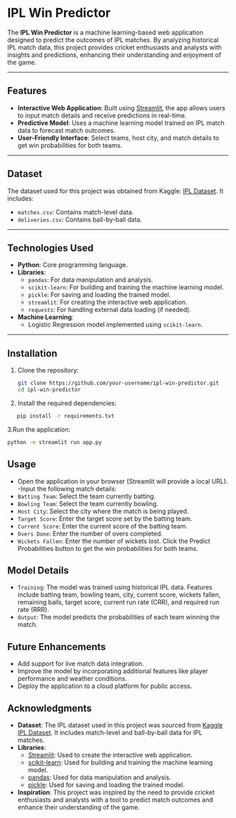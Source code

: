 # IPL Win Predictor

The **IPL Win Predictor** is a machine learning-based web application designed to predict the outcomes of IPL matches. By analyzing historical IPL match data, this project provides cricket enthusiasts and analysts with insights and predictions, enhancing their understanding and enjoyment of the game.

---

## Features

- **Interactive Web Application**: Built using [Streamlit](https://streamlit.io/), the app allows users to input match details and receive predictions in real-time.
- **Predictive Model**: Uses a machine learning model trained on IPL match data to forecast match outcomes.
- **User-Friendly Interface**: Select teams, host city, and match details to get win probabilities for both teams.

---

## Dataset

The dataset used for this project was obtained from Kaggle: [IPL Dataset](https://www.kaggle.com/datasets/ramjidoolla/ipl-data-set). It includes:
- `matches.csv`: Contains match-level data.
- `deliveries.csv`: Contains ball-by-ball data.

---

## Technologies Used

- **Python**: Core programming language.
- **Libraries**:
  - `pandas`: For data manipulation and analysis.
  - `scikit-learn`: For building and training the machine learning model.
  - `pickle`: For saving and loading the trained model.
  - `streamlit`: For creating the interactive web application.
  - `requests`: For handling external data loading (if needed).
- **Machine Learning**:
  - Logistic Regression model implemented using `scikit-learn`.

---

## Installation

1. Clone the repository:
   ```bash
   git clone https://github.com/your-username/ipl-win-predictor.git
   cd ipl-win-predictor
2. Install the required dependencies:
```bash
   pip install -r requirements.txt
```
3.Run the application:
```bash
python -m streamlit run app.py
```
## Usage
- Open the application in your browser (Streamlit will provide a local URL).
-Input the following match details:
- `Batting Team`: Select the team currently batting.
- `Bowling Team`: Select the team currently bowling.
- `Host City`: Select the city where the match is being played.
- `Target Score`: Enter the target score set by the batting team.
- `Current Score`: Enter the current score of the batting team.
- `Overs Done`: Enter the number of overs completed.
- `Wickets Fallen`: Enter the number of wickets lost.
Click the Predict Probabilities button to get the win probabilities for both teams.

## Model Details
- `Training`:
The model was trained using historical IPL data.
Features include batting team, bowling team, city, current score, wickets fallen, remaining balls, target score, current run rate (CRR), and required run rate (RRR).
- `Output`:
The model predicts the probabilities of each team winning the match.

## Future Enhancements
- Add support for live match data integration.
- Improve the model by incorporating additional features like player performance and weather conditions.
- Deploy the application to a cloud platform for public access.

## Acknowledgments

- **Dataset**: The IPL dataset used in this project was sourced from [Kaggle IPL Dataset](https://www.kaggle.com/datasets/ramjidoolla/ipl-data-set). It includes match-level and ball-by-ball data for IPL matches.
- **Libraries**:
  - [Streamlit](https://streamlit.io/): Used to create the interactive web application.
  - [scikit-learn](https://scikit-learn.org/): Used for building and training the machine learning model.
  - [pandas](https://pandas.pydata.org/): Used for data manipulation and analysis.
  - [pickle](https://docs.python.org/3/library/pickle.html): Used for saving and loading the trained model.
- **Inspiration**: This project was inspired by the need to provide cricket enthusiasts and analysts with a tool to predict match outcomes and enhance their understanding of the game.



